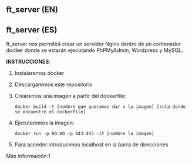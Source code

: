 ft_server (EN)
--


ft_server (ES)
--
ft_server nos permitirá crear un servidor Nginx dentro de un contenedor docker donde se estarán ejecutando PhPMyAdmin, Wordpress y MySQL.

**INSTRUCCIONES**:

1) Instalaremos docker

2) Descargaremos este repositorio

3) Crearemos una imagen a partir del dockerfile:

   `docker build -t [nombre que queramos dar a la imagen] [ruta donde se encuentre el dockerfile]`

4) Ejecutaremos la imagen:

   `docker run -p 80:80 -p 443:443 -it [nombre la imagen]`

5) Para acceder introducimos localhost en la barra de direcciones


Más información:1




